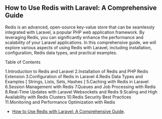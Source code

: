 ## How to Use Redis with Laravel: A Comprehensive Guide

Redis is an advanced, open-source key-value store that can be seamlessly integrated with Laravel, a popular PHP web application framework. By leveraging Redis, you can significantly enhance the performance and scalability of your Laravel applications. In this comprehensive guide, we will explore various aspects of using Redis with Laravel, including installation, configuration, Redis data types, and practical examples.

Table of Contents

1.Introduction to Redis and Laravel
2.Installation of Redis and PHP Redis Extension
3.Configuration of Redis in Laravel
4.Redis Data Types and Examples [ Strings, Lists, Sets, Hashes ]
5.Caching with Redis in Laravel
6.Session Management with Redis
7.Queues and Job Processing with Redis
8.Real-Time Updates with Laravel Websockets and Redis
9.Scaling and High Availability with Redis Clusters
10.Redis Security Best Practices
11.Monitoring and Performance Optimization with Redis

- [How to Use Redis with Laravel: A Comprehensive Guide](https://medium.com/@mohammad.roshandelpoor/how-to-use-redis-with-laravel-a-comprehensive-guide-247cfcac0a68).